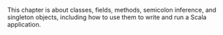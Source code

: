 This chapter is about classes, fields, methods, semicolon inference, and singleton objects, including how to use them to write and run a Scala application.